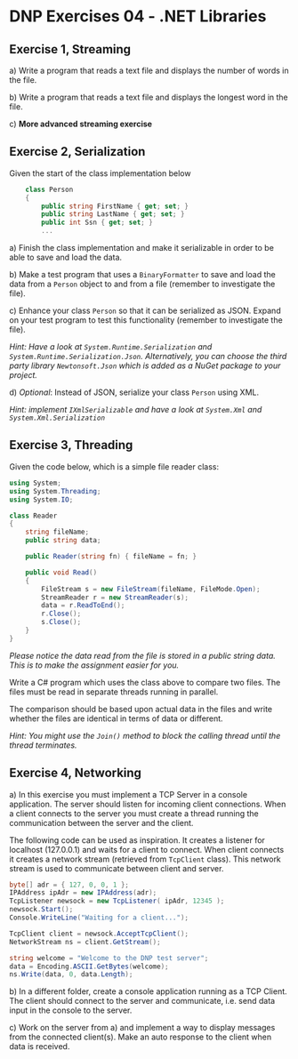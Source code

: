 # DNP Exercises 04 - .NET Libraries

## Exercise 1, Streaming

a) Write a program that reads a text file and displays the number of words in the file.

b) Write a program that reads a text file and displays the longest word in the file.

c) ____More advanced streaming exercise____

## Exercise 2, Serialization

Given the start of the class implementation below

```csharp
    class Person
    {
        public string FirstName { get; set; }
        public string LastName { get; set; }
        public int Ssn { get; set; }
        ...
```

a) Finish the class implementation and make it serializable in order to be able to save and load the data.

b) Make a test program that uses a `BinaryFormatter` to save and load the data from a `Person` object to and from a file (remember to investigate the file).

c) Enhance your class `Person` so that it can be serialized as JSON. Expand on your test program to test this functionality (remember to investigate the file).

*Hint: Have a look at `System.Runtime.Serialization` and `System.Runtime.Serialization.Json`. Alternatively, you can choose the third party library `Newtonsoft.Json` which is added as a NuGet package to your project.*

d) *Optional*: Instead of JSON, serialize your class `Person` using XML.

*Hint: implement `IXmlSerializable` and have a look at `System.Xml` and `System.Xml.Serialization`*

## Exercise 3, Threading

Given the code below, which is a simple file reader class:

```csharp
using System;
using System.Threading;
using System.IO;

class Reader
{
    string fileName;
    public string data;

    public Reader(string fn) { fileName = fn; }

    public void Read()
    {
        FileStream s = new FileStream(fileName, FileMode.Open);
        StreamReader r = new StreamReader(s);
        data = r.ReadToEnd();
        r.Close();
        s.Close();
    }
}
```

*Please notice the data read from the file is stored in a public string data. This is to make the assignment easier for you.*

Write a C# program which uses the class above to compare two files. The files must be read in separate threads running in parallel.

The comparison should be based upon actual data in the files and write whether the files are identical in terms of data or different.

*Hint: You might use the `Join()` method to block the calling thread until the thread terminates.*

## Exercise 4, Networking

a) In this exercise you must implement a TCP Server in a console application. The server should listen for incoming client connections. When a client connects to the server you must create a thread running the communication between the server and the client.

The following code can be used as inspiration. It creates a listener for localhost (127.0.0.1) and waits for a client to connect. When client connects it creates a network stream (retrieved from `TcpClient` class). This network stream is used to communicate between client and server.

```csharp
byte[] adr = { 127, 0, 0, 1 };
IPAddress ipAdr = new IPAddress(adr);
TcpListener newsock = new TcpListener( ipAdr, 12345 );
newsock.Start();
Console.WriteLine("Waiting for a client...");

TcpClient client = newsock.AcceptTcpClient();
NetworkStream ns = client.GetStream();

string welcome = "Welcome to the DNP test server";
data = Encoding.ASCII.GetBytes(welcome);
ns.Write(data, 0, data.Length);
```

b) In a different folder, create a console application running as a TCP Client. The client should connect to the server and communicate, i.e. send data input in the console to the server.

c) Work on the server from a) and implement a way to display messages from the connected client(s). Make an auto response to the client when data is received.